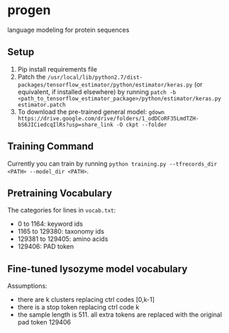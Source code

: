 # progen
language modeling for protein sequences

## Setup
1. Pip install requirements file
2. Patch the `/usr/local/lib/python2.7/dist-packages/tensorflow_estimator/python/estimator/keras.py` (or equivalent, if installed elsewhere) by running ```patch -b <path_to_tensorflow_estimator_package>/python/estimator/keras.py estimator.patch```
3. To download the pre-trained general model: `gdown https://drive.google.com/drive/folders/1_odDCoRF35LmdTZH-bS6JICiedcqIlRs?usp=share_link -O ckpt --folder`

## Training Command
Currently you can train by running `python training.py --tfrecords_dir <PATH> --model_dir <PATH>`. 

## Pretraining Vocabulary
The categories for lines in `vocab.txt`:
- 0 to 1164: keyword ids
- 1165 to 129380: taxonomy ids
- 129381 to 129405: amino acids
- 129406: PAD token

## Fine-tuned lysozyme model vocabulary
Assumptions:
- there are k clusters replacing ctrl codes [0,k-1]
- there is a stop token replacing ctrl code k
- the sample length is 511. all extra tokens are replaced with the original pad token 129406
